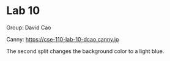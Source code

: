# Lab 10

Group: David Cao

Canny: https://cse-110-lab-10-dcao.canny.io

The second split changes the background color to a light blue.
